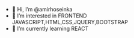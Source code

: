 - 👋 Hi, I’m @amirhoseinka
- 👀 I’m interested in FRONTEND JAVASCRIPT,HTML,CSS,JQUERY,BOOTSTRAP
- 🌱 I’m currently learning REACT

<!---
amirhoseinka/amirhoseinka is a ✨ special ✨ repository because its `README.md` (this file) appears on your GitHub profile.
You can click the Preview link to take a look at your changes.
--->
